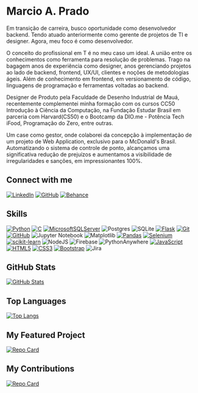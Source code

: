 # Marcio A. Prado

Em transição de carreira, busco oportunidade como desenvolvedor backend. Tendo atuado anteriormente como gerente de projetos de TI e designer. Agora, meu foco é como desenvolvedor.

O conceito do profissional em T é no meu caso um ideal. A união entre os conhecimentos como ferramenta para resolução de problemas. Trago na bagagem anos de experiência como designer, anos gerenciando projetos ao lado de backend, frontend, UX/UI, clientes e noções de metodologias ágeis. Além de conhecimento em frontend, em versionamento de código, linguagens de programação e ferramentas voltadas ao backend.

Designer de Produto pela Faculdade de Desenho Industrial de Mauá, recentemente complementei minha formação com os cursos CC50 Introdução à Ciência da Computação, na Fundação Estudar Brasil em parceria com Harvard(CS50) e o Bootcamp da DIO.me - Potência Tech iFood, Programação do Zero, entre outras.

Um case como gestor, onde colaborei da concepção à implementação de um projeto de Web Application, exclusivo para o McDonald's Brasil. Automatizando o sistema de controle de ponto, alcançamos uma significativa redução de prejuízos e aumentamos a visibilidade de irregularidades e sanções, em impressionantes 100%.

## Connect with me
[![LinkedIn](https://img.shields.io/badge/LinkedIn-000?style=for-the-badge&logo=linkedin&logoColor=0E76A8)](https://www.linkedin.com/in/marcioprado1/)
[![GitHub](https://img.shields.io/badge/GitHub-000?style=for-the-badge&logo=github&logoColor=30A3DC)](https://github.com/MAPRADO)
[![Behance](https://img.shields.io/badge/Behance-000?style=for-the-badge&logo=behance&logoColor=0056FF)](https://www.behance.net/pradoma)

## Skills
[![Python](https://img.shields.io/badge/Python-000?style=for-the-badge&logo=python)](https://img.shields.io/badge/Python-000?style=for-the-badge&logo=python)
[![C](https://img.shields.io/badge/C-000?style=for-the-badge&logo=c)](https://img.shields.io/badge/C-000?style=for-the-badge&logo=c)
[![MicrosoftSQLServer](https://img.shields.io/badge/Microsoft%20SQL%20Server-000?style=for-the-badge&logo=microsoft%20sql%20server&logoColor=0056FF)](https://img.shields.io/badge/Microsoft%20SQL%20Server-000?style=for-the-badge&logo=microsoft%20sql%20server&logoColor=0056FF)
![Postgres](https://img.shields.io/badge/postgres-000.svg?style=for-the-badge&logo=postgresql&logoColor=white)
![SQLite](https://img.shields.io/badge/sqlite-000?style=for-the-badge&logo=sqlite&logoColor=white)
[![Flask](https://img.shields.io/badge/Flask-000?style=for-the-badge&logo=flask)](https://img.shields.io/badge/Flask-000?style=for-the-badge&logo=flask)
[![Git](https://img.shields.io/badge/Git-000?style=for-the-badge&logo=git&logoColor=E94D5F)](https://git-scm.com/doc)
[![GitHub](https://img.shields.io/badge/GitHub-000?style=for-the-badge&logo=github&logoColor=30A3DC)](https://docs.github.com/)
![Jupyter Notebook](https://img.shields.io/badge/jupyter-000?style=for-the-badge&logo=jupyter&logoColor=white)
![Matplotlib](https://img.shields.io/badge/Matplotlib-000?style=for-the-badge&logo=Matplotlib&logoColor=white)
[![Pandas](https://img.shields.io/badge/Pandas-000?style=for-the-badge&logo=pandas&logoColor=0056FF)](https://img.shields.io/badge/Pandas-000?style=for-the-badge&logo=pandas&logoColor=0056FF)
[![Selenium](https://img.shields.io/badge/Selenium-000?style=for-the-badge&logo=selenium)](https://img.shields.io/badge/Selenium-000?style=for-the-badge&logo=selenium)
[![scikit-learn](https://img.shields.io/badge/scikit--learn-000.svg?style=for-the-badge&logo=scikit-learn)](https://img.shields.io/badge/scikit--learn-000.svg?style=for-the-badge&logo=scikit-learn)
![NodeJS](https://img.shields.io/badge/node.js-000?style=for-the-badge&logo=node.js&logoColor=white)
![Firebase](https://img.shields.io/badge/firebase-000?style=for-the-badge&logo=firebase)
![PythonAnywhere](https://img.shields.io/badge/pythonanywhere-000?style=for-the-badge&logo=pythonanywhere&logoColor=%232F9FD7.svg)
[![JavaScript](https://img.shields.io/badge/JavaScript-000?style=for-the-badge&logo=javascript)](https://img.shields.io/badge/JavaScript-000?style=for-the-badge&logo=javascript)
[![HTML5](https://img.shields.io/badge/HTML5-000?style=for-the-badge&logo=html5)](https://img.shields.io/badge/HTML5-000?style=for-the-badge&logo=html5)
[![CSS3](https://img.shields.io/badge/CSS3-000?style=for-the-badge&logo=css3&logoColor=264CE4)](https://img.shields.io/badge/CSS3-000?style=for-the-badge&logo=css3&logoColor=264CE4)
[![Bootstrap](https://img.shields.io/badge/bootstrap-000?style=for-the-badge&logo=bootstrap&logoColor=553C7B)](https://img.shields.io/badge/bootstrap-000?style=for-the-badge&logo=bootstrap&logoColor=553C7B)
![Jira](https://img.shields.io/badge/jira-000?style=for-the-badge&logo=jira&logoColor=white)

## GitHub Stats
[![GitHub Stats](https://github-readme-stats.vercel.app/api?username=MAPRADO&theme=transparent&bg_color=000&border_color=30A3DC&show_icons=true&icon_color=DA5B0B&title_color=264CE4&text_color=38BDAE)](https://github.com/MAPRADO)

## Top Languages
[![Top Langs](https://github-readme-stats-git-masterrstaa-rickstaa.vercel.app/api/top-langs/?username=MAPRADO&bg_color=000&border_color=30A3DC&title_color=264CE4&text_color=38BDAE&langs_count=8)](https://github.com/MAPRADO)

## My Featured Project
[![Repo Card](https://github-readme-stats.vercel.app/api/pin/?username=MAPRADO&repo=projeto_final_cs50&bg_color=000&border_color=30A3DC&show_icons=true&icon_color=DA5B0B&title_color=264CE4&text_color=38BDAE)](https://github.com/MAPRADO/projeto_final_cs50)

## My Contributions
[![Repo Card](https://github-readme-stats.vercel.app/api/pin/?username=MAPRADO&repo=dio-lab-open-source&bg_color=000&border_color=30A3DC&show_icons=true&icon_color=DA5B0B&title_color=264CE4&text_color=38BDAE)](https://github.com/MAPRADO/dio-lab-open-source)

